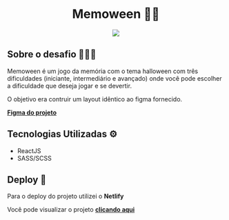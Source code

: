 <div align="center">
    <h1>Memoween 🎃👻</h1> 
    <img src="https://github.com/user-attachments/assets/37e00032-4885-4a5c-ba97-01f471f0300b">
</div>

<h2>Sobre o desafio 👨🏻‍💻</h2>
<p>Memoween é um jogo da memória com o tema halloween com três dificuldades (iniciante, intermediário e avançado) onde você pode escolher a dificuldade que deseja jogar e se devertir.</p>
<p>O objetivo era contruir um layout idêntico ao figma fornecido. </p>
<p> <a href="https://www.figma.com/design/Yb9IBH56g7T1hdIyZ3BMNO/Desafios---CodeLab?node-id=29500-2&node-type=CANVAS&t=Ex0rNOLAix4aXo9U-0"><b>Figma do projeto</b></a></p>

<h2>Tecnologias Utilizadas ⚙️</h1> 
<ul>
  <li>ReactJS</li> 
  <li>SASS/SCSS</li> 
</ul>

<h2>Deploy 🚀</h3>
<p>Para o deploy do projeto utilizei o <b>Netlify</b></p>
<p>Você pode visualizar o projeto <a href="https://desafios-codelab-desafio-07.netlify.app/"> <b>clicando aqui</b> </a> </p>
